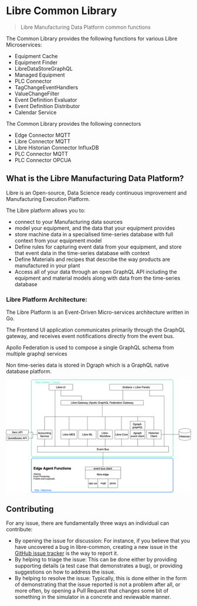 # Libre Common Library
> Libre Manufacturing Data Platform common functions

The Common Library provides the following functions for various Libre Microservices:
* Equipment Cache
* Equipment Finder
* LibreDataStoreGraphQL
* Managed Equipment
* PLC Connector
* TagChangeEventHandlers
* ValueChangeFilter
* Event Definition Evaluator
* Event Definition Distributor
* Calendar Service

The Common Library provides the following connectors
* Edge Connector MQTT
* Libre Connector MQTT
* Libre Historian Connector InfluxDB
* PLC Connector MQTT
* PLC Connector OPCUA

## What is the Libre Manufacturing Data Platform?

Libre is an Open-source, Data Science ready continuous improvement and Manufacturing Execution Platform.

The Libre platform allows you to:
* connect to your Manufacturing data sources 
* model your equipment, and the data that your equipment provides
* store machine data in a specialised time-series database with full context from your equipment model
* Define rules for capturing event data from your equipment, and store that event data in the time-series database with context
* Define Materials and recipes that describe the way products are manufactured in your plant
* Access all of your data through an open GraphQL API including the equipment and material models along with data from the time-series database

### Libre Platform Architecture:

The Libre Platform is an Event-Driven Micro-services architecture written in Go.

The Frontend UI application communicates primarily through the GraphQL gateway, and 
receives event notifications directly from the event bus.

Apollo Federation is used to compose a single GraphQL schema from multiple graphql services

Non time-series data is stored in Dgraph which is a GraphQL native database platform.

![Libre Component Architecture](./docs/LibreComponentArchitecture.png)

## Contributing

For any issue, there are fundamentally three ways an individual can contribute:

- By opening the issue for discussion: For instance, if you believe that you have uncovered a bug in libre-common, creating a new issue in the [GitHub issue tracker](https://github.com/Spruik/libre-common/issues) is the way to report it.
- By helping to triage the issue: This can be done either by providing supporting details (a test case that demonstrates a bug), or providing suggestions on how to address the issue.
- By helping to resolve the issue: Typically, this is done either in the form of demonstrating that the issue reported is not a problem after all, or more often, by opening a Pull Request that changes some bit of something in the simulator in a concrete and reviewable manner.